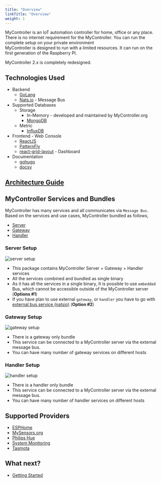 ```yaml
---
title: "Overview"
linkTitle: "Overview"
weight: 1
---
```


MyController is an IoT automation controller for home, office or any place.<br>
There is no internet requirement for the MyController.
You can run the complete setup on your private environment<br>
MyController is designed to run with a limited resources.
It can run on the first generation of the Raspberry PI.<br>

MyController 2.x is completely redesigned.

## Technologies Used
* Backend
  * [GoLang](https://golang.org/)
  * [Nats.io](https://nats.io/) - Message Bus
* Supported Databases
  * Storage
    * In-Memory - developed and maintained by MyController.org
    * [MongoDB](https://www.mongodb.com/)
  * Metric
    * [InfluxDB](https://www.influxdata.com/products/influxdb/)
* Frontend - Web Console
  * [ReactJS](https://reactjs.org/)
  * [PatternFly](https://www.patternfly.org/)
  * [react-grid-layout](https://github.com/react-grid-layout/react-grid-layout) - Dashboard
* Documentation
  * [gohugo](https://gohugo.io/)
  * [docsy](https://www.docsy.dev/)

## [Architecture Guide](/docs/overview/architecture/)

## MyController Services and Bundles
MyController has many services and all communicates via `Message Bus`.<br>
Based on the services and use cases, MyController bundled as follows,
  - [Server](#server-setup)
  - [Gateway](#gateway-setup)
  - [Handler](#handler-setup)

### Server Setup
![server setup](/doc-images/server-setup.png)
* This package contains MyController Server + Gateway + Handler services
* All the services combined and bundled as single binary
* As it has all the services in a single binary, It is possible to use `embedded` Bus, which cannot be accessible outside of the MyController server (**Options #1**)
* If you have plan to use external `gateway`, or `handler` you have to go with [external bus service (natsio)](/docs/getting-started/install-natsio/) (**Option #2**)

### Gateway Setup
![gateway setup](/doc-images/gateway-setup.png)
* There is a gateway only bundle
* This service can be connected to a MyController server via the external message bus.
* You can have many number of gateway services on different hosts

### Handler Setup
![handler setup](/doc-images/handler-setup.png)
* There is a handler only bundle
* This service can be connected to a MyController server via the external message bus.
* You can have many number of handler services on different hosts

## Supported Providers
* [ESPHome](https://esphome.io/)
* [MySensors.org](https://www.mysensors.org/)
* [Philips Hue](https://www.philips-hue.com/en-in)
* [System Monitoring](/docs/user-interface/resources/gateway-system-monitoring/)
* [Tasmota](https://tasmota.github.io/)

## What next?
* [Getting Started](/docs/getting-started/)

